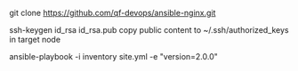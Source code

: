 
git clone https://github.com/qf-devops/ansible-nginx.git

ssh-keygen
id_rsa
id_rsa.pub
copy public content to ~/.ssh/authorized_keys in target node 

ansible-playbook -i inventory site.yml -e "version=2.0.0"
